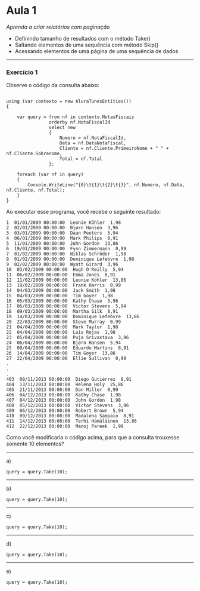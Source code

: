 ﻿# Aula 1 #

*Aprenda a criar relatórios com paginação*
* Definindo tamanho de resultados com o método Take()
* Saltando elementos de uma sequência com método Skip()
* Acessando elementos de uma página de uma sequência de dados

---

### Exercício 1 ###

Observe o código da consulta abaixo:

```

using (var contexto = new AluraTunesEntities())
{
		
	var query = from nf in contexto.NotasFiscais
				orderby nf.NotaFiscalId
				select new
				{
					Numero = nf.NotaFiscalId,
					Data = nf.DataNotaFiscal,
					Cliente = nf.Cliente.PrimeiroNome + " " + nf.Cliente.Sobrenome,
					Total = nf.Total
				};

	foreach (var nf in query)
	{
		Console.WriteLine("{0}\t{1}\t{2}\t{3}", nf.Numero, nf.Data, nf.Cliente, nf.Total);
	}
}
```

Ao executar esse programa, você recebe o seguinte resultado:

```
1  01/01/2009 00:00:00  Leonie Köhler  1,98
2  02/01/2009 00:00:00  Bjørn Hansen  3,96
3  03/01/2009 00:00:00  Daan Peeters  5,94
4  06/01/2009 00:00:00  Mark Philips  8,91
5  11/01/2009 00:00:00  John Gordon  13,86
6  19/01/2009 00:00:00  Fynn Zimmermann  0,99
7  01/02/2009 00:00:00  Niklas Schröder  1,98
8  01/02/2009 00:00:00  Dominique Lefebvre  1,98
9  02/02/2009 00:00:00  Wyatt Girard  3,96
10  03/02/2009 00:00:00  Hugh O'Reilly  5,94
11  06/02/2009 00:00:00  Emma Jones  8,91
12  11/02/2009 00:00:00  Leonie Köhler  13,86
13  19/02/2009 00:00:00  Frank Harris  0,99
14  04/03/2009 00:00:00  Jack Smith  1,98
15  04/03/2009 00:00:00  Tim Goyer  1,98
16  05/03/2009 00:00:00  Kathy Chase  3,96
17  06/03/2009 00:00:00  Victor Stevens  5,94
18  09/03/2009 00:00:00  Martha Silk  8,91
19  14/03/2009 00:00:00  Dominique Lefebvre  13,86
20  22/03/2009 00:00:00  Steve Murray  0,99
21  04/04/2009 00:00:00  Mark Taylor  1,98
22  04/04/2009 00:00:00  Luis Rojas  1,98
23  05/04/2009 00:00:00  Puja Srivastava  3,96
24  06/04/2009 00:00:00  Bjørn Hansen  5,94
25  09/04/2009 00:00:00  Eduardo Martins  8,91
26  14/04/2009 00:00:00  Tim Goyer  13,86
27  22/04/2009 00:00:00  Ellie Sullivan  0,99
.
.
.
403  08/11/2013 00:00:00  Diego Gutiérrez  8,91
404  13/11/2013 00:00:00  Helena Holý  25,86
405  21/11/2013 00:00:00  Dan Miller  0,99
406  04/12/2013 00:00:00  Kathy Chase  1,98
407  04/12/2013 00:00:00  John Gordon  1,98
408  05/12/2013 00:00:00  Victor Stevens  3,96
409  06/12/2013 00:00:00  Robert Brown  5,94
410  09/12/2013 00:00:00  Madalena Sampaio  8,91
411  14/12/2013 00:00:00  Terhi Hämäläinen  13,86
412  22/12/2013 00:00:00  Manoj Pareek  1,99

```

Como você modificaria o código acima, para que a consulta trouxesse somente 10 elementos?

---

a)

```
query = query.Take(10);
```

---

b)
```
query = query.Take(10);
```

---

c)
```
query = query.Take(10);
```

---

d)
```
query = query.Take(10);
```

---
e)
```
query = query.Take(10);
```

